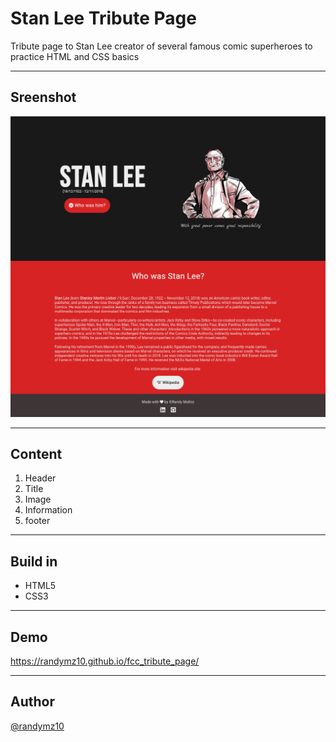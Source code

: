 # Stan Lee Tribute Page
Tribute page to Stan Lee creator of several famous comic superheroes to practice HTML and CSS basics

---

## Sreenshot

![](https://github.com/randymz10/fcc_tribute_page/blob/master/img/stan_lee_sc.jpg)

---

## Content

1. Header
2. Title
3. Image
4. Information
5. footer

---
## Build in

- HTML5
- CSS3

---
## Demo

https://randymz10.github.io/fcc_tribute_page/

---
## Author
[@randymz10](https://github.com/randymz10)
